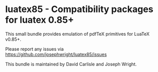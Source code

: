 luatex85 - Compatibility packages for luatex 0.85+
==================================================

This small bundle provides emulation of pdfTeX
primitives for LuaTeX v0.85+.

Please report any issues via
https://github.com/josephwright/luatex85/issues

This bundle is maintained by David Carlisle and Joseph Wright.